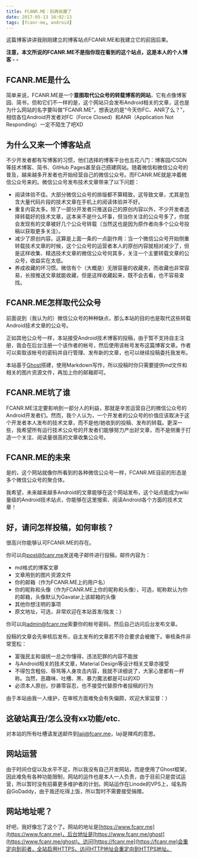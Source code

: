 ```yaml
---
title: FCANR.ME：别再收藏了
date: 2017-05-13 16:02:13
tags: [fcanr-me, android]
---
```


这篇博客讲讲我刚刚建立的博客站点FCANR.ME和我建立它的前因后果。

**注意，本文所说的FCANR.ME不是指你现在看到的这个站点，这是本人的个人博客 - -**

## FCANR.ME是什么

简单来说，FCANR.ME是一个**意图取代公众号的转载博客的网站**，它有点像博客园、简书，但和它们不一样的是，这个网站只会发布Android相关的文章，这也是为什么网站的名字要叫做“FCANR.ME”，想表达的是“今天你FC、ANR了么？”，相信各位Android开发者对FC（Force Closed）和ANR（Application Not Responding）一定不陌生了吧XD

## 为什么又来一个博客站点

不少开发者都有写博客的习惯，他们选择的博客平台也五花八门：博客园/CSDN等技术博客、简书、GitHub Pages甚至自己搭建网站。随着微信和微信公众号的普及，越来越多开发者也开始经营自己的微信公众号。而FCANR.ME就是冲着微信公众号来的。微信公众号发布技术文章带来了以下问题：

* 阅读体验不佳。大部分微信公众号的排版都不算精致，这导致文章，尤其是包含大量代码片段的技术文章在手机上的阅读体验并不好。
* 重复内容太多。除了一部分开发者只推送自己的原创内容以外，不少开发者选择转载好的技术文章，这本来不是什么坏事，但当你关注的公众号多了，你就会发现有的文章被好几个公众号转载（当然这也是因为原作者向多个公众号投稿以获取更多关注）。
* 减少了原创内容。这算是上面一条的一点副作用：当一个微信公众号开始侧重转载技术文章的时候，这个公众号的运营者本人的原创内容就相对减少了，但是这样收集、精选技术文章的微信公众号何其多，关注一个主要转载文章的公众号，收益实在太低。
* 养成收藏的坏习惯。微信有个（大概是）无限容量的收藏夹，而收藏也非常容易，长按推送文章就能收藏，但是这样收藏起来，既不会去看，也不容易查找。

## FCANR.ME怎样取代公众号

前面说到（我认为的）微信公众号的种种缺点，那么本站的目的也是取代这些转载Android技术文章的公众号。

正如其他公众号一样，本站接受Android技术博客的投稿，由于暂不支持自主注册，我会在后台注册一个该作者的帐号，然后使用该帐号发布这篇博客文章。作者可以索取该帐号的密码并自行管理、发布新的文章，也可以继续投稿委托我发布。

本站基于[Ghost](https://ghost.org/)搭建，使用Markdown写作，所以投稿时你只需要提供md文件和相关的图片资源文件，再加上你的邮箱即可。

## FCANR.ME坑了谁

FCANR.ME注定要影响到一部分人的利益，那就是辛苦运营自己的微信公众号的Android开发者们。然而，我个人认为，一个开发者的公众号的价值应该取决于这个开发者本人发布的技术文章，而不是他/她收到的投稿、发布的转载。更深一些，我希望所有运行技术公众号的开发者们能够努力产出好文章，而不是侧重于打造一个关注、阅读量很高的文章收集公众号。

## FCANR.ME的未来

是的，这个网站就像你所看到的各种微信公众号一样，FCANR.ME目前的形态是多个微信公众号的聚合体。

我希望，未来越来越多Android的文章能够在这个网站发布，这个站点能成为wiki量级的Android技术站点，你能够在这里搜索、阅读Android各个方面的技术文章！

## 好，请问怎样投稿，如何审核？

很高兴你能够认可FCANR.ME的存在。

你可以向[post@fcanr.me](mailto:post@fcanr.me)发送电子邮件进行投稿，邮件内容为：

* md格式的博客文章
* 文章用到的图片资源文件
* 你的邮箱（作为FCANR.ME上的用户名）
* 你的昵称和头像（作为FCANR.ME上你的昵称和头像），可选，昵称默认为你的邮箱，头像默认为Gavatar上该邮箱的头像
* 其他你想注明的事项
* 原文地址，可选，非常欢迎在本站首发/独发：）

你可以向[admin@fcanr.me](mailto:admin@fcanr.me)索要你的帐号密码，然后自己访问后台发布文章。

投稿的文章会先审核后发布，自主发布的文章若不符合要求会被撤下。审核条件非常宽松：

* 富强民主和谐统一总之你懂得，违法犯罪的内容不能放
* 与Android相关的技术文章，Material Design等设计相关文章亦接受
* 不得包含粗俗、辱骂等人身攻击内容，我就不详细说了，大家心里都有一杆称。当然，恶趣味、吐槽、黑、暴力魔法都是可以的XD
* 必须本人原创，抄袭零容忍，也不接受代替原作者投稿的行为

由于本站由我一人维护，在审核方面难免会有失偏颇，欢迎大家监督：）

##  这破站真丑/怎么没有xx功能/etc.

对本站的所有吐槽请发送邮件到[laji@fcanr.me](mailto:laji@fcanr.me)，laji是辣鸡的意思。

## 网站运营

由于时间仓促以及水平不足，所以我没有自己开发网站，而是使用了Ghost框架，因此难免有各种功能限制，网站的运作也是本人一人负责，由于目前只是尝试运营，所以暂时没有招募更多维护者的计划。网站运作在Linode的VPS上，域名购自GoDaddy，由于我还吃得上饭，所以暂时不需要接受捐赠。

## 网站地址呢？

好吧，我好像忘了这个了。网站的地址是[https://www.fcanr.me](https://www.fcanr.me)，后台地址是[https://www.fcanr.me/ghost](https://www.fcanr.me/ghost)。访问[https://fcanr.me](https://fcanr.me)会重定向到前者，全站启用HTTPS，访问HTTP地址会重定向到HTTPS地址。